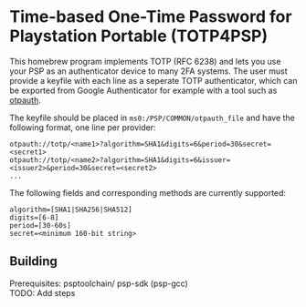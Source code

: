 # Time-based One-Time Password for Playstation Portable (TOTP4PSP) 

This homebrew program implements TOTP (RFC 6238) and lets you use your PSP as an authenticator device to many 2FA systems. The user must provide a keyfile with each line as a seperate TOTP authenticator, which can be exported from Google Authenticator for example with a tool such as [otpauth](https://github.com/dim13/otpauth). 

The keyfile should be placed in `ms0:/PSP/COMMON/otpauth_file` and have the following format, one line per provider:
```
otpauth://totp/<name1>?algorithm=SHA1&digits=6&period=30&secret=<secret1>
otpauth://totp/<name2>?algorithm=SHA1&digits=6&issuer=<issuer2>&period=30&secret=<secret2>
...
```

The following fields and corresponding methods are currently supported:
```
algorithm=[SHA1|SHA256|SHA512]
digits=[6-8]
period=[30-60s]
secret=<minimum 160-bit string>
```

## Building

Prerequisites: psptoolchain/ psp-sdk (psp-gcc)  
TODO: Add steps